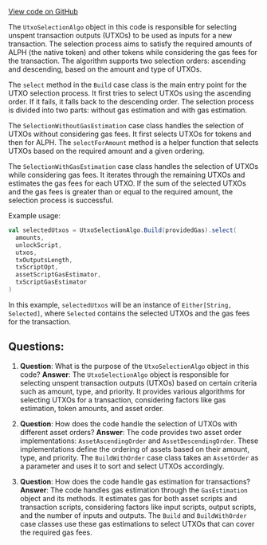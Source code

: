 [View code on GitHub](https://github.com/oxygenium/oxygenium/flow/src/main/scala/org/oxygenium/flow/core/UtxoSelectionAlgo.scala)

The `UtxoSelectionAlgo` object in this code is responsible for selecting unspent transaction outputs (UTXOs) to be used as inputs for a new transaction. The selection process aims to satisfy the required amounts of ALPH (the native token) and other tokens while considering the gas fees for the transaction. The algorithm supports two selection orders: ascending and descending, based on the amount and type of UTXOs.

The `select` method in the `Build` case class is the main entry point for the UTXO selection process. It first tries to select UTXOs using the ascending order. If it fails, it falls back to the descending order. The selection process is divided into two parts: without gas estimation and with gas estimation.

The `SelectionWithoutGasEstimation` case class handles the selection of UTXOs without considering gas fees. It first selects UTXOs for tokens and then for ALPH. The `selectForAmount` method is a helper function that selects UTXOs based on the required amount and a given ordering.

The `SelectionWithGasEstimation` case class handles the selection of UTXOs while considering gas fees. It iterates through the remaining UTXOs and estimates the gas fees for each UTXO. If the sum of the selected UTXOs and the gas fees is greater than or equal to the required amount, the selection process is successful.

Example usage:

```scala
val selectedUtxos = UtxoSelectionAlgo.Build(providedGas).select(
  amounts,
  unlockScript,
  utxos,
  txOutputsLength,
  txScriptOpt,
  assetScriptGasEstimator,
  txScriptGasEstimator
)
```

In this example, `selectedUtxos` will be an instance of `Either[String, Selected]`, where `Selected` contains the selected UTXOs and the gas fees for the transaction.
## Questions: 
 1. **Question**: What is the purpose of the `UtxoSelectionAlgo` object in this code?
   **Answer**: The `UtxoSelectionAlgo` object is responsible for selecting unspent transaction outputs (UTXOs) based on certain criteria such as amount, type, and priority. It provides various algorithms for selecting UTXOs for a transaction, considering factors like gas estimation, token amounts, and asset order.

2. **Question**: How does the code handle the selection of UTXOs with different asset orders?
   **Answer**: The code provides two asset order implementations: `AssetAscendingOrder` and `AssetDescendingOrder`. These implementations define the ordering of assets based on their amount, type, and priority. The `BuildWithOrder` case class takes an `AssetOrder` as a parameter and uses it to sort and select UTXOs accordingly.

3. **Question**: How does the code handle gas estimation for transactions?
   **Answer**: The code handles gas estimation through the `GasEstimation` object and its methods. It estimates gas for both asset scripts and transaction scripts, considering factors like input scripts, output scripts, and the number of inputs and outputs. The `Build` and `BuildWithOrder` case classes use these gas estimations to select UTXOs that can cover the required gas fees.